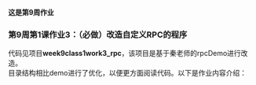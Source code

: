 **这是第9周作业**  

### 第9周第1课作业3：（必做）改造自定义RPC的程序
代码见项目**week9class1work3_rpc**，该项目是基于秦老师的rpcDemo进行改造。  
目录结构相比demo进行了优化，以便更方面阅读代码。以下是作业内容介绍：  
  
